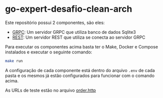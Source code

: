 # go-expert-desafio-clean-arch

Este repositório possui 2 componentes, são eles:

- [GRPC](./cmd/grpc/main.go): Um servidor GRPC que utiliza banco de dados Sqlite3
- [REST](./cmd/rest/main.go): Um servidor REST que utiliza se conecta ao servidor GRPC

Para executar os componentes acima basta ter o Make, Docker e Compose instalados e executar o seguinte comando:

```bash
make run
```

A configuração de cada componente está dentro do arquivo `.env` de cada pasta e os mesmos já estão configurados para funcionar com o comando acima.

As URLs de teste estão no arquivo [order.http](./test/order.http)
